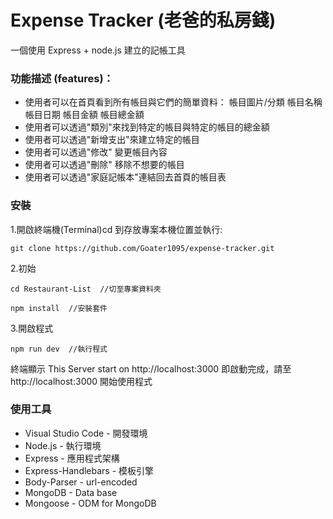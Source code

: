 # Expense Tracker (老爸的私房錢)

一個使用 Express + node.js 建立的記帳工具

### 功能描述 (features)：

- 使用者可以在首頁看到所有帳目與它們的簡單資料：
  帳目圖片/分類
  帳目名稱
  帳目日期
  帳目金額
  帳目總金額
- 使用者可以透過"類別"來找到特定的帳目與特定的帳目的總金額
- 使用者可以透過"新增支出"來建立特定的帳目
- 使用者可以透過"修改" 變更帳目內容
- 使用者可以透過"刪除" 移除不想要的帳目
- 使用者可以透過"家庭記帳本"連結回去首頁的帳目表

### 安裝

1.開啟終端機(Terminal)cd 到存放專案本機位置並執行:

```
git clone https://github.com/Goater1095/expense-tracker.git
```

2.初始

```
cd Restaurant-List  //切至專案資料夾
```

```
npm install  //安裝套件
```

3.開啟程式

```
npm run dev  //執行程式
```

終端顯示 This Server start on http://localhost:3000
即啟動完成，請至 http://localhost:3000 開始使用程式

### 使用工具

- Visual Studio Code - 開發環境
- Node.js - 執行環境
- Express - 應用程式架構
- Express-Handlebars - 模板引擎
- Body-Parser - url-encoded
- MongoDB - Data base
- Mongoose - ODM for MongoDB
